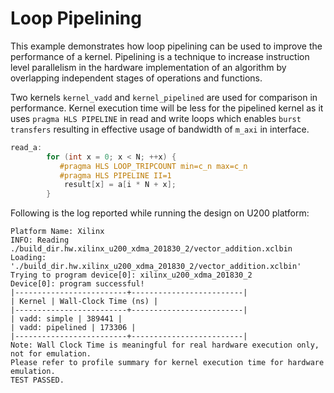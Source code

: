 Loop Pipelining
================

This example demonstrates how loop pipelining can be used to improve the performance of a kernel. Pipelining is a technique to increase instruction level parallelism in the hardware implementation of an algorithm by overlapping independent stages of operations and functions.

Two kernels `kernel_vadd` and `kernel_pipelined` are used for comparison in performance. Kernel execution time will be less for the pipelined kernel as it uses `pragma HLS PIPELINE` in read and write loops which enables `burst transfers` resulting in effective usage of bandwidth of `m_axi` in interface.

```c++
read_a:
        for (int x = 0; x < N; ++x) {
           #pragma HLS LOOP_TRIPCOUNT min=c_n max=c_n
           #pragma HLS PIPELINE II=1
            result[x] = a[i * N + x];
        }
```
Following is the log reported while running the design on U200 platform:
```
Platform Name: Xilinx
INFO: Reading ./build_dir.hw.xilinx_u200_xdma_201830_2/vector_addition.xclbin
Loading: './build_dir.hw.xilinx_u200_xdma_201830_2/vector_addition.xclbin'
Trying to program device[0]: xilinx_u200_xdma_201830_2
Device[0]: program successful!
|-------------------------+-------------------------|
| Kernel | Wall-Clock Time (ns) |
|-------------------------+-------------------------|
| vadd: simple | 389441 |
| vadd: pipelined | 173306 |
|-------------------------+-------------------------|
Note: Wall Clock Time is meaningful for real hardware execution only, not for emulation.
Please refer to profile summary for kernel execution time for hardware emulation.
TEST PASSED.
```
